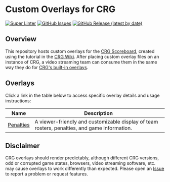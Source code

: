 # Custom Overlays for CRG

[![Super Linter](https://github.com/rcrderby/crg-overlays/actions/workflows/super-linter.yml/badge.svg)](https://github.com/rcrderby/crg-overlays/actions/workflows/super-linter.yml)
[![GitHub Issues](https://img.shields.io/github/issues/rcrderby/crg-overlays?label=Issues)](https://github.com/rcrderby/crg-overlays/issues)
[![GitHub Release (latest by date)](https://img.shields.io/github/v/release/rcrderby/crg-overlays?label=Latest%20Release)](https://github.com/rcrderby/crg-overlays/releases/latest)

## Overview

This repository hosts custom overlays for the [CRG Scoreboard](https://github.com/rollerderby/scoreboard "CRG Scoreboard Git Repository"), created using the tutorial in the [CRG Wiki](https://github.com/rollerderby/scoreboard/wiki/Custom-Screen-Creation-Tutorial "CRG Custom Screen Wiki Page").  After placing custom overlay files on an instance of CRG, a video streaming team can consume them in the same way they do for [CRG's built-in overlays](https://github.com/rollerderby/scoreboard/wiki/Scoreboard-Video-Overlays "CRG Overlay Wiki Page").

## Overlays

Click a link in the table below to access specific overlay details and usage instructions:

| Name       | Description   |
| ---------- | ------------- |
| [Penalties](./penalties "Penalties Overlay") | A viewer-friendly and customizable display of team rosters, penalties, and game information. |

## Disclaimer

CRG overlays should render predictably, although different CRG versions, odd or corrupted game states, browsers, video streaming software, etc. may cause overlays to work differently than expected.  Please open an [Issue](https://github.com/rcrderby/crg-overlays/issues "Repository Issues") to report a problem or request features.

